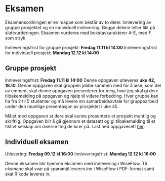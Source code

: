 
# Eksamen 

Eksamensordningen er en mappe som består av to deler. Innlevering av gruppe prosjektet og en individuell innlevering. Begge delene teller likt på sluttvurderingen. Eksamen vurderes med bokstavkarakterer A-E, med F som stryk. 

Innleveringsfrist for gruppe prosjekt: **Fredag 11.11 kl 14:00**
Innleveringsfrist for individuell prosjekt: **Mandag 12.12 kl 14:00**

## Gruppe prosjekt

Innleveringsfrist: **Fredag 11.11 kl 14:00**
Denne oppgaven utleveres **uke 42, 18.10**. Denne oppgaven skal gruppen jobbe sammen med for å løse, som del av emment skal denne oppgaven presenterer for meg, hvor jeg skal gi dere tilbakemelding på oppgaven og hjelp til videre forbedring. 
Hver gruppe kan ha fra 2 til 5 studenter og må levere inn samarbeidsavtale for gruppearbeid under den muntlige presentasjon av prosjektet i uke 45. 

Målet med oppgaven at dere skal kunne presentere et prosjekt muntlig og skriftlig. Oppgaven blir å gå gjennom et datasett og gi tilbakemelding til et fiktivt selskap om diverse ting de lurer på.
Last ned oppgavesett [her](https://github.com/uit-sok-2009-h22/uit-sok-2009-h22.github.io/blob/main/filer/Gruppe-eksamen-arbeidskrav_v2.pdf).

## Individuell eksamen

Utlevering: **Fredag 09.12 kl 16:00**
Innleveringsfrist: **Mandag 12.12 kl 16:00**

Denne eksamen blir hjemme eksamen med innlevering i WiseFlow. Til eksmane skal svar på spørsmål leveres inn i WiseFlow i PDF-format samt skal R kode leveres in.
